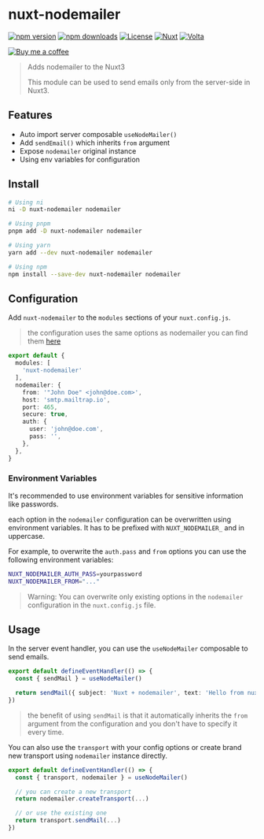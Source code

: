 # nuxt-nodemailer
[![npm version][npm-version-src]][npm-version-href]
[![npm downloads][npm-downloads-src]][npm-downloads-href]
[![License][license-src]][license-href]
[![Nuxt][nuxt-src]][nuxt-href]
[![Volta][volta-src]][volta-href]

[![Buy me a coffee][buymecoffee-src]][buymeacoffee-href]

> Adds nodemailer to the Nuxt3
> 
> This module can be used to send emails only from the server-side in Nuxt3.

## Features
- Auto import server composable `useNodeMailer()`
- Add `sendEmail()` which inherits `from` argument
- Expose `nodemailer` original instance
- Using env variables for configuration

<!-- INSTALL/ -->
## Install

```bash
# Using ni
ni -D nuxt-nodemailer nodemailer

# Using pnpm
pnpm add -D nuxt-nodemailer nodemailer

# Using yarn
yarn add --dev nuxt-nodemailer nodemailer

# Using npm
npm install --save-dev nuxt-nodemailer nodemailer
```
<!-- /INSTALL -->

## Configuration

Add `nuxt-nodemailer` to the `modules` sections of your `nuxt.config.js`. 

> the configuration uses the same options as nodemailer you can find them [here](https://nodemailer.com/smtp/)
  
  ```ts
  export default {
    modules: [
      'nuxt-nodemailer'
    ],
    nodemailer: {
      from: '"John Doe" <john@doe.com>',
      host: 'smtp.mailtrap.io',
      port: 465,
      secure: true,
      auth: {
        user: 'john@doe.com',
        pass: '',
      },
    },
  }
```

### Environment Variables
It's recommended to use environment variables for sensitive information like passwords.

each option in the `nodemailer` configuration can be overwritten using environment variables. It has to be prefixed with `NUXT_NODEMAILER_` and in uppercase.

For example, to overwrite the `auth.pass` and `from` options you can use the following environment variables:

```bash
NUXT_NODEMAILER_AUTH_PASS=yourpassword
NUXT_NODEMAILER_FROM="..."
```

> Warning: You can overwrite only existing options in the `nodemailer` configuration in the `nuxt.config.js` file.


## Usage
In the server event handler, you can use the `useNodeMailer` composable to send emails.

```ts
export default defineEventHandler(() => {
  const { sendMail } = useNodeMailer()

  return sendMail({ subject: 'Nuxt + nodemailer', text: 'Hello from nuxt-nodemailer!', to: 'john@doe.com' })
})
```
> the benefit of using `sendMail` is that it automatically inherits the `from` argument from the configuration and you don't have to specify it every time.

You can also use the `transport` with your config options or create brand new transport using `nodemailer` instance directly.

```ts
export default defineEventHandler(() => {
  const { transport, nodemailer } = useNodeMailer()

  // you can create a new transport
  return nodemailer.createTransport(...)

  // or use the existing one
  return transport.sendMail(...)
})
```

[npm-version-src]: https://img.shields.io/npm/v/nuxt-nodemailer/latest.svg?style=flat&colorA=18181B&colorB=28CF8D
[npm-version-href]: https://npmjs.com/package/nuxt-nodemailer

[npm-downloads-src]: https://img.shields.io/npm/dt/nuxt-nodemailer.svg?style=flat&colorA=18181B&colorB=28CF8D
[npm-downloads-href]: https://npmjs.com/package/nuxt-nodemailer

[license-src]: https://img.shields.io/npm/l/nuxt-nodemailer.svg?style=flat&colorA=18181B&colorB=28CF8D
[license-href]: https://npmjs.com/package/nuxt-nodemailer

[nuxt-src]: https://img.shields.io/badge/Nuxt-18181B?logo=nuxt.js
[nuxt-href]: https://nuxt.com

[volta-src]: https://user-images.githubusercontent.com/904724/209143798-32345f6c-3cf8-4e06-9659-f4ace4a6acde.svg
[volta-href]: https://volta.net/kleinpetr/nuxt-nodemailer

[buymecoffee-src]: https://www.buymeacoffee.com/assets/img/custom_images/orange_img.png
[buymeacoffee-href]: https://www.buymeacoffee.com/kleinpetr

